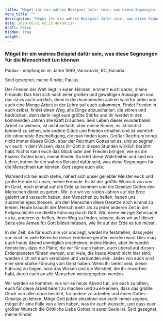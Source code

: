 ```yaml
---
title: "Möget ihr ein wahres Beispiel dafür sein, was diese Segnungen für die Menschheit tun können"
menu_title: ""
description: "Möget ihr ein wahres Beispiel dafür sein, was diese Segnungen für die Menschheit tun können"
date: 2020-08-01 06:25:48+00:217
draft: False
hidden: True
weight:
---
```

### Möget ihr ein wahres Beispiel dafür sein, was diese Segnungen für die Menschheit tun können

Paulus - empfangen im Jahre 1969, Vancouver, BC, Kanada.

Seid gesegnet, meine Kinder, Paulus.

Der Frieden der Welt liegt in euren Händen, erinnert euch daran, meine Freunde. Das hört sich nach einer großen und gewaltigen Aussage an und das ist es auch wirklich, denn in den kommenden Jahren wird für jeden von euch eine Menge Arbeit in der Lehre auf euch zukommen. Findet Frieden in euch selbst, findet einen Weg, alle Dinge abzuschalten, die stören und bedrücken, denn darin liegt eure größte Stärke und ihr werdet in den kommenden Jahren alle Kraft brauchen. Sein Leben dieser wunderbaren Arbeit zu widmen, ist nicht einfach, aber meine Kinder, es ist höchst lohnend zu sehen, wie andere Glück und Frieden erhalten und ist wahrlich die lohnendste Beschäftigung, die man finden kann. Großer Reichtum bringt nicht immer dieses Glück, aber der Reichtum Gottes tut es, und so segnen wir euch in dem Wissen, dass ihr Gott in diesen Stunden wirklich berührt habt. Nichts kann euch das Glück oder den Frieden bringen, wie es die Essenz Gottes kann, meine Kinder. So lehrt diese Wahrheiten und seid ein Lehrer, indem ihr ein wahres Beispiel dafür seid, was diese Segnungen für die Menschheit tun können. Gott segne euch alle.

Während ich bei euch stehe, nähert sich unser geliebter Meister euch und große Freude ist unser, meine Freunde. Es ist der größte Wunsch von uns im Geist, noch einmal auf die Erde zu kommen und die Gesetze Gottes den Menschen direkt zu geben. Wir, die wir vor vielen Jahren auf der Erde gelehrt und versucht haben, den Menschen zu helfen, haben uns zusammengeschlossen, um den Menschen diese Gesetze noch einmal zu lehren. Heute braucht der Mensch mehr als zu jeder anderen Zeit in der Erdgeschichte die direkte Führung durch Gott. Wir, deren einzige Sehnsucht es ist, anderen zu helfen, ihren Weg zu finden, wissen, dass wir auf dieser Seite eine Armee für Gott bilden müssen, wie ihr auf der Erde es tun müsst.

In der Zeit, die für euch alle vor uns liegt, werdet ihr feststellen, dass jeder von euch in viele Bereiche dieser Erdebene gerufen werden wird. Dies mag euch heute Abend unmöglich erscheinen, meine Kinder, aber ihr werdet feststellen, dass die Pläne, die wir für euch haben, euch überall auf diesen Erdenplaneten führen werden, und viele, die heute Abend nicht hier sind, werden sich mit euch verbinden und verbunden sein. Jeder von euch wird eine sehr starke Führung vom Geist haben. Wenn ihr bereit seid, dieser Führung zu folgen, wird das Wissen und die Weisheit, die ihr erworben habt, durch euch an alle Menschen weitergegeben werden.

Wir werden so kommen, wie wir es heute Abend tun, um euch zu bitten, euch für diese Arbeit bereit zu machen und zu erkennen, dass das größte Glück von allen darin besteht, für andere zu arbeiten und ihnen Gottes Gesetze zu lehren. Möge Gott jeden einzelnen von euch immer segnen, möget ihr eine Fülle von allem haben, was ihr euch wünscht, und dass euer größter Wunsch die Göttliche Liebe Gottes in eurer Seele ist. Seid gesegnet, meine Kinder.
